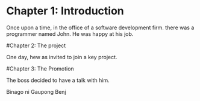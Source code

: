 # Chapter 1: Introduction

Once upon a time, in the office of a software development firm.
there was a programmer named John.
He was happy at his job.

#Chapter 2: The project

One day, hew as invited to join a key project.

#Chapter 3: The Promotion

The boss decided to have a talk with him.

Binago ni Gaupong Benj
